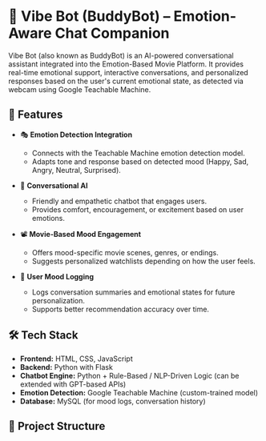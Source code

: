 # 🤖 Vibe Bot (BuddyBot) – Emotion-Aware Chat Companion

Vibe Bot (also known as BuddyBot) is an AI-powered conversational assistant integrated into the Emotion-Based Movie Platform. It provides real-time emotional support, interactive conversations, and personalized responses based on the user's current emotional state, as detected via webcam using Google Teachable Machine.

## 🌟 Features

- 🎭 **Emotion Detection Integration**
  - Connects with the Teachable Machine emotion detection model.
  - Adapts tone and response based on detected mood (Happy, Sad, Angry, Neutral, Surprised).

- 🧠 **Conversational AI**
  - Friendly and empathetic chatbot that engages users.
  - Provides comfort, encouragement, or excitement based on user emotions.

- 📽️ **Movie-Based Mood Engagement**
  - Offers mood-specific movie scenes, genres, or endings.
  - Suggests personalized watchlists depending on how the user feels.

- 📝 **User Mood Logging**
  - Logs conversation summaries and emotional states for future personalization.
  - Supports better recommendation accuracy over time.

## 🛠️ Tech Stack

- **Frontend:** HTML, CSS, JavaScript
- **Backend:** Python with Flask
- **Chatbot Engine:** Python + Rule-Based / NLP-Driven Logic (can be extended with GPT-based APIs)
- **Emotion Detection:** Google Teachable Machine (custom-trained model)
- **Database:** MySQL (for mood logs, conversation history)

## 📁 Project Structure

